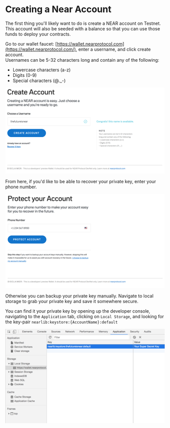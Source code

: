 # Creating a Near Account

The first thing you'll likely want to do is create a NEAR account on Testnet. This account will also be seeded with a balance so that you can use those funds to deploy your contracts. 

Go to our wallet faucet: [https://wallet.nearprotocol.com](https://wallet.nearprotocol.com/), enter a username, and click create account.   
Usernames can be 5-32 characters long and contain any of the following: 

* Lowercase characters \(a-z\) 
* Digits \(0-9\) 
* Special characters \(@.\_-\)

![Step 1: Create Account](../.gitbook/assets/image%20%283%29.png)

From here, if you'd like to be able to recover your private key, enter your phone number.

![Step 2: Decide how you want to back up your private keys](../.gitbook/assets/image.png)

Otherwise you can backup your private key manually. Navigate to local storage to grab your private key and save it somewhere secure.

You can find it your private key by opening up the developer console, navigating to the `Application` tab, clicking on `Local Storage`, and looking for the key-pair `nearlib:keystore:{AccountName}:default`

![](../.gitbook/assets/image%20%285%29.png)





